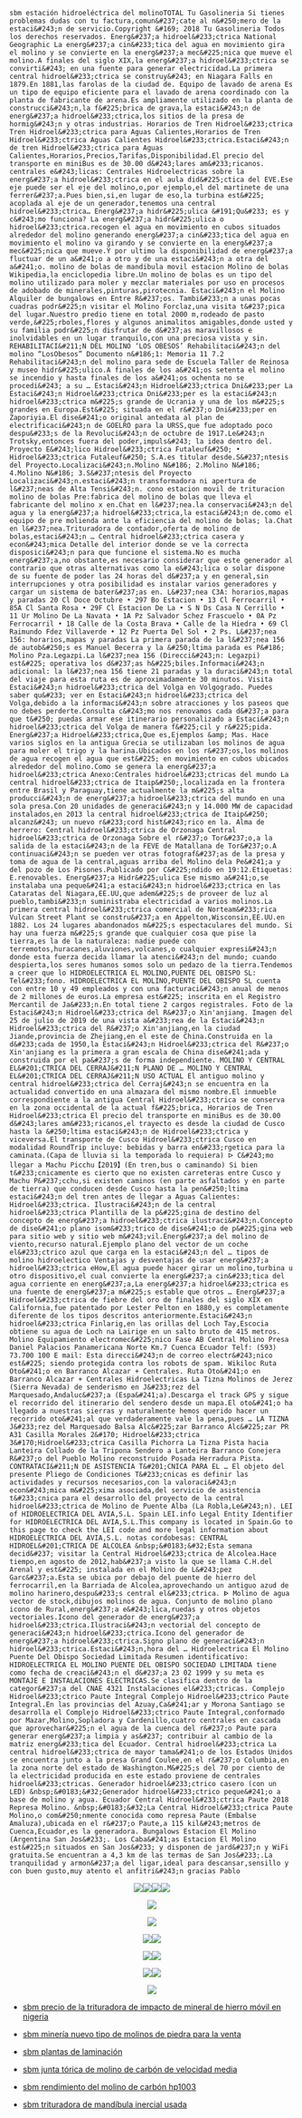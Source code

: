 
```
sbm estación hidroeléctrica del molinoTOTAL Tu Gasolineria Si tienes problemas dudas con tu factura,comun&#237;cate al n&#250;mero de la estaci&#243;n de servicio.Copyright &#169; 2018 Tu Gasolineria Todos los derechos reservados. Energ&#237;a hidroel&#233;ctrica National Geographic La energ&#237;a cin&#233;tica del agua en movimiento gira el molino y se convierte en la energ&#237;a mec&#225;nica que mueve el molino.A finales del siglo XIX,la energ&#237;a hidroel&#233;ctrica se convirti&#243; en una fuente para generar electricidad.La primera central hidroel&#233;ctrica se construy&#243; en Niagara Falls en 1879.En 1881,las farolas de la ciudad de. Equipo de lavado de arena Es un tipo de equipo eficiente para el lavado de arena coordinado con la planta de fabricante de arena.Es ampliamente utilizado en la planta de construcci&#243;n,la f&#225;brica de grava,la estaci&#243;n de energ&#237;a hidroel&#233;ctrica,los sitios de la presa de hormig&#243;n y otras industrias. Horarios de Tren Hidroel&#233;ctrica Tren Hidroel&#233;ctrica para Aguas Calientes,Horarios de Tren Hidroel&#233;ctrica Aguas Calientes Hidroel&#233;ctrica.Estaci&#243;n de tren Hidroel&#233;ctrica para Aguas Calientes,Horarios,Precios,Tarifas,Disponibilidad.El precio del transporte en miniBus es de 30.00 d&#243;lares am&#233;ricanos. centrales e&#243;licas: Centrales Hidroelectricas sobre la energ&#237;a hidroel&#233;ctrica en el aula did&#225;ctica del EVE.Ese eje puede ser el eje del molino,o,por ejemplo,el del martinete de una ferrer&#237;a.Pues bien,si,en lugar de eso,la turbina est&#225; acoplada al eje de un generador,tenemos una central hidroel&#233;ctrica… Energ&#237;a hidr&#225;ulica &#191;Qu&#233; es y c&#243;mo funciona? La energ&#237;a hidr&#225;ulica o hidroel&#233;ctrica.recogen el agua en movimiento en cubos situados alrededor del molino generando energ&#237;a cin&#233;tica del agua en movimiento el molino va girando y se convierte en la energ&#237;a mec&#225;nica que mueve.Y por ultimo la disponibilidad de energ&#237;a fluctuar de un a&#241;o a otro y de una estaci&#243;n a otra del a&#241;o. molino de bolas de mandibula movil estacion Molino de bolas Wikipedia,la enciclopedia libre.Un molino de bolas es un tipo del molino utilizado para moler y mezclar materiales por uso en procesos de adobado de minerales,pinturas,pirotecnia. Estaci&#243;n el Molino Alquiler de bungalows en Entre R&#237;os. Tambi&#233;n a unas pocas cuadras podr&#225;n visitar el Molino Forclaz,una visita t&#237;pica del lugar.Nuestro predio tiene en total 2000 m,rodeado de pasto verde,&#225;rboles,flores y algunos animalitos amigables,donde usted y su familia podr&#225;n disfrutar de d&#237;as maravillosos e inolvidables en un lugar tranquilo,con una preciosa vista y sin. REHABILITACI&#211;N DEL MOLINO ‘LOS OBESOS’ Rehabilitaci&#243;n del molino “LosObesos” Documento n&#186;1: Memoria 11 7.2 Rehabilitaci&#243;n del molino para sede de Escuela Taller de Reinosa y museo hidr&#225;ulico.A finales de los a&#241;os setenta el molino se incendio y hasta finales de los a&#241;os ochenta no se procedi&#243; a su … Estaci&#243;n Hidroel&#233;ctrica Dni&#233;per La Estaci&#243;n Hidroel&#233;ctrica Dni&#233;per es la estaci&#243;n hidroel&#233;ctrica m&#225;s grande de Ucrania y una de los m&#225;s grandes en Europa.Est&#225; situada en el r&#237;o Dni&#233;per en Zaporiyia.El dise&#241;o original antedata al plan de electrificaci&#243;n de GOELRO para la URSS,que fue adoptado poco despu&#233;s de la Revoluci&#243;n de octubre de 1917.Le&#243;n Trotsky,entonces fuera del poder,impuls&#243; la idea dentro del. Proyecto E&#243;lico Hidroel&#233;ctrica Futaleuf&#250; • Hidroel&#233;ctrica Futaleuf&#250; S.A.es titular desde.S&#237;ntesis del Proyecto.Localizaci&#243;n.Molino N&#186; 2.Molino N&#186; 4.Molino N&#186; 3.S&#237;ntesis del Proyecto Localizaci&#243;n.estaci&#243;n transformadora ni apertura de l&#237;neas de Alta Tensi&#243;n. cono estacion movil de trituracion molino de bolas Pre:fabrica del molino de bolas que lleva el fabricante del molino x en.Chat en l&#237;nea.la conservaci&#243;n del agua y la energ&#237;a hidroel&#233;ctrica,la estaci&#243;n de.como el equipo de pre molienda ante la eficiencia del molino de bolas; la.Chat en l&#237;nea.Trituradora de contador,oferta de molino de bolas,estaci&#243;n … Central hidroel&#233;ctrica casera y econ&#243;mica Detalle del interior donde se ve la correcta disposici&#243;n para que funcione el sistema.No es mucha energ&#237;a,no obstante,es necesario considerar que este generador al contrario que otras alternativas como la e&#243;lica o solar dispone de su fuente de poder las 24 horas del d&#237;a y en general,sin interrupciones y otra posibilidad es instalar varios generadores y cargar un sistema de bater&#237;as en. L&#237;nea C3A: horarios,mapas y paradas 20 Cl Doce Octubre • 297 Bo Estacion • 13 Cl Ferrocarril • 85A Cl Santa Rosa • 29F Cl Estacion De La • S N Ds Casa N Cerrillo • 11 Ur Molino De La Navata • 1A Pz Salvador Schez Frascuelo • 0A Pz Ferrocarril • 18 Calle de la Costa Brava • Calle de la Hiedra • 69 Cl Raimundo Fdez Villaverde • 12 Pz Puerta Del Sol • 2 Ps. L&#237;nea 156: horarios,mapas y paradas La primera parada de la l&#237;nea 156 de autob&#250;s es Manuel Becerra y la &#250;ltima parada es P&#186; Molino Pza.Legazpi.La l&#237;nea 156 (Direcci&#243;n: Legazpi) est&#225; operativa los d&#237;as h&#225;biles.Informaci&#243;n adicional: la l&#237;nea 156 tiene 21 paradas y la duraci&#243;n total del viaje para esta ruta es de aproximadamente 30 minutos. Visita Estaci&#243;n hidroel&#233;ctrica del Volga en Volgogrado. Puedes saber qu&#233; ver en Estaci&#243;n hidroel&#233;ctrica del Volga,debido a la informaci&#243;n sobre atracciones y los paseos que no debes perderte.Consulta c&#243;mo nos renovamos cada d&#237;a para que t&#250; puedas armar ese itinerario personalizado a Estaci&#243;n hidroel&#233;ctrica del Volga de manera f&#225;cil y r&#225;pida. Energ&#237;a Hidroel&#233;ctrica,Que es,Ejemplos &amp; Mas. Hace varios siglos en la antigua Grecia se utilizaban los molinos de agua para moler el trigo y la harina.Ubicados en los r&#237;os,los molinos de agua recogen el agua que est&#225; en movimiento en cubos ubicados alrededor del molino.Como se genera la energ&#237;a hidroel&#233;ctrica Anexo:Centrales hidroel&#233;ctricas del mundo La central hidroel&#233;ctrica de Itaip&#250;,localizada en la frontera entre Brasil y Paraguay,tiene actualmente la m&#225;s alta producci&#243;n de energ&#237;a hidroel&#233;ctrica del mundo en una sola presa.Con 20 unidades de generaci&#243;n y 14.000 MW de capacidad instalados,en 2013 la central hidroel&#233;ctrica de Itaip&#250; alcanz&#243; un nuevo r&#233;cord hist&#243;rico en la. Alma de herrero: Central hidroel&#233;ctrica de Orzonaga Central hidroel&#233;ctrica de Orzonaga Sobre el r&#237;o Tor&#237;o,a la salida de la estaci&#243;n de la FEVE de Matallana de Tor&#237;o.A continuaci&#243;n se pueden ver otras fotograf&#237;as de la presa y toma de agua de la central,aguas arriba del Molino dela Pe&#241;a y del pozo de Los Pisones.Publicado por C&#225;ndido en 19:12.Etiquetas: E.renovables. Energ&#237;a Hidr&#225;ulica Ese mismo a&#241;o,se instalaba una peque&#241;a estaci&#243;n hidroel&#233;ctrica en las Cataratas del Niagara,EE.UU,que adem&#225;s de proveer de luz al pueblo,tambi&#233;n suministraba electricidad a varios molinos.La primera central hidroel&#233;ctrica comercial de Norteam&#233;rica Vulcan Street Plant se constru&#237;a en Appelton,Wisconsin,EE.UU.en 1882. Los 24 lugares abandonados m&#225;s espectaculares del mundo. Si hay una fuerza m&#225;s grande que cualquier cosa que pise la tierra,es la de la naturaleza: nadie puede con terremotos,huracanes,aluviones,volcanes,o cualquier expresi&#243;n donde esta fuerza decida llamar la atenci&#243;n del mundo; cuando despierta,los seres humanos somos solo un pedazo de la tierra.Tendemos a creer que lo HIDROELECTRICA EL MOLINO,PUENTE DEL OBISPO SL: Tel&#233;fono. HIDROELECTRICA EL MOLINO,PUENTE DEL OBISPO SL cuenta con entre 10 y 49 empleados y con una facturaci&#243;n anual de menos de 2 millones de euros.La empresa est&#225; inscrita en el Registro Mercantil de Ja&#233;n.En total tiene 2 cargos registrales. Foto de la Estaci&#243;n Hidroel&#233;ctrica del R&#237;o Xin'anjiang. Imagen del 25 de julio de 2019 de una vista a&#233;rea de la Estaci&#243;n Hidroel&#233;ctrica del R&#237;o Xin'anjiang,en la ciudad Jiande,provincia de Zhejiang,en el este de China.Construida en la d&#233;cada de 1950,la Estaci&#243;n Hidroel&#233;ctrica del R&#237;o Xin'anjiang es la primera a gran escala de China dise&#241;ada y construida por el pa&#237;s de forma independiente. MOLINO Y CENTRAL EL&#201;CTRICA DEL CERRAJ&#211;N PLANO DE … MOLINO Y CENTRAL EL&#201;CTRICA DEL CERRAJ&#211;N USO ACTUAL El antiguo molino y central hidroel&#233;ctrica del Cerraj&#243;n se encuentra en la actualidad convertido en una almazara del mismo nombre.El inmueble correspondiente a la antigua Central Hidroel&#233;ctrica se conserva en la zona occidental de la actual f&#225;brica, Horarios de Tren Hidroel&#233;ctrica El precio del transporte en miniBus es de 30.00 d&#243;lares am&#233;ricanos,el trayecto es desde la ciudad de Cusco hasta la &#250;ltima estaci&#243;n de Hidroel&#233;ctrica y viceversa.El transporte de Cusco Hidroel&#233;ctrica Cusco en modalidad RoundTrip incluye: bebidas y barra en&#233;rgetica para la caminata.(Capa de lluvia si la temporada lo requiera) ᐅ C&#243;mo llegar a Machu Picchu【2019】(En tren,bus o caminando) Si bien t&#233;cnicamente es cierto que no existen carreteras entre Cusco y Machu P&#237;cchu,si existen caminos (en parte asfaltados y en parte de tierra) que conducen desde Cusco hasta la pen&#250;ltima estaci&#243;n del tren antes de llegar a Aguas Calientes: Hidroel&#233;ctrica. Ilustraci&#243;n de la central hidroel&#233;ctrica Plantilla de la p&#225;gina de destino del concepto de energ&#237;a hidroel&#233;ctrica ilustraci&#243;n.Concepto de dise&#241;o plano isom&#233;trico de dise&#241;o de p&#225;gina web para sitio web y sitio web m&#243;vil.Energ&#237;a del molino de viento,recurso natural.Ejemplo plano del vector de un coche el&#233;ctrico azul que carga en la estaci&#243;n del … tipos de molino hidroelectico Ventajas y desventajas de usar energ&#237;a hidroel&#233;ctrica eHow,El agua puede hacer girar un molino,turbina u otro dispositivo,el cual convierte la energ&#237;a cin&#233;tica del agua corriente en energ&#237;a,La energ&#237;a hidroel&#233;ctrica es una fuente de energ&#237;a m&#225;s estable que otros … Energ&#237;a Hidroel&#233;ctrica de fiebre del oro de finales del siglo XIX en California,fue patentado por Lester Pelton en 1880,y es completamente diferente de los tipos descritos anteriormente.Estaci&#243;n hidroel&#233;ctrica Finlarig,en las orillas del Loch Tay,Escocia obtiene su agua de Loch na Lairige en un salto bruto de 415 metros. Molino Equipamiento electromec&#225;nico Fase AB Central Molino Presa Daniel Palacios Panamericana Norte Km.7 Cuenca Ecuador Telf: (593) 73.700 100 E mail: Esta direcci&#243;n de correo electr&#243;nico est&#225; siendo protegida contra los robots de spam. Wikiloc Ruta Oto&#241;o en Barranco Alcazar + Centrales. Ruta Oto&#241;o en Barranco Alcazar + Centrales Hidroelectricas La Tizna Molinos de Jerez (Sierra Nevada) de senderismo en J&#233;rez del Marquesado,Andaluc&#237;a (Espa&#241;a).Descarga el track GPS y sigue el recorrido del itinerario del sendero desde un mapa.El oto&#241;o ha llegado a nuestras sierras y naturalmente hemos querido hacer un recorrido oto&#241;al que verdaderamente vale la pena,pues … LA TIZNA J&#233;rez del Marquesado Balsa Alc&#225;zar Barranco Alc&#225;zar PR A31 Casilla Morales 2&#170; Hidroel&#233;ctrica 3&#170;Hidroel&#233;ctrica Casilla Pichorra La Tizna Pista hacia Lanteira Collado de la Tripona Sendero a Lanteira Barranco Conejera R&#237;o del Pueblo Molino reconstruido Posada Herradura Pista. CONTRATACI&#211;N DE ASISTENCIA T&#201;CNICA PARA EL … El objeto del presente Pliego de Condiciones T&#233;cnicas es definir las actividades y recursos necesarios,con la valoraci&#243;n econ&#243;mica m&#225;xima asociada,del servicio de asistencia t&#233;cnica para el desarrollo del proyecto de la central hidroel&#233;ctrica de Molino de Puente Alba (La Robla,Le&#243;n). LEI of HIDROELECTRICA DEL AVIA,S.L. Spain LEI.info Legal Entity Identifier for HIDROELECTRICA DEL AVIA,S.L.This company is located in Spain.Go to this page to check the LEI code and more legal information about HIDROELECTRICA DEL AVIA,S.L. notas cordobesas: CENTRAL HIDROEL&#201;CTRICA DE ALCOLEA &nbsp;&#0183;&#32;Esta semana decid&#237; visitar la Central Hidroel&#233;ctrica de Alcolea.Hace tiempo,en agosto de 2012,hab&#237;a visto la que se llama C.H.del Arenal y est&#225; instalada en el Molino de L&#243;pez Garc&#237;a.Esta se ubica por debajo del puente de hierro del ferrocarril,en la Barriada de Alcolea,aprovechando un antiguo azud de molino harinero,despu&#233;s central el&#233;ctrica. ᐈ Molino de agua vector de stock,dibujos molinos de agua. Conjunto de molino plano icono de Rural,energ&#237;a e&#243;lica,ruedas y otros objetos vectoriales.Icono del generador de energ&#237;a hidroel&#233;ctrica.Ilustraci&#243;n vectorial del concepto de generaci&#243;n hidroel&#233;ctrica.Icono del generador de energ&#237;a hidroel&#233;ctrica.Signo plano de generaci&#243;n hidroel&#233;ctrica.Estaci&#243;n,hora del … Hidroelectrica El Molino Puente Del Obispo Sociedad Limitada Resumen identificativo: HIDROELECTRICA EL MOLINO PUENTE DEL OBISPO SOCIEDAD LIMITADA tiene como fecha de creaci&#243;n el d&#237;a 23 02 1999 y su meta es MONTAJE E INSTALACIONES ELECTRICAS.Se clasifica dentro de la categor&#237;a del CNAE 4321 Instalaciones el&#233;ctricas. Complejo Hidroel&#233;ctrico Paute Integral Complejo Hidroel&#233;ctrico Paute Integral.En las provincias del Azuay,Ca&#241;ar y Morona Santiago se desarrolla el Complejo Hidroel&#233;ctrico Paute Integral,conformado por Mazar,Molino,Sopladora y Cardenillo,cuatro centrales en cascada que aprovechar&#225;n el agua de la cuenca del r&#237;o Paute para generar energ&#237;a limpia y as&#237; contribuir al cambio de la matriz energ&#233;tica del Ecuador. Central hidroel&#233;ctrica La central hidroel&#233;ctrica de mayor tama&#241;o de los Estados Unidos se encuentra junto a la presa Grand Coulee,en el r&#237;o Columbia,en la zona norte del estado de Washington.M&#225;s del 70 por ciento de la electricidad producida en este estado proviene de centrales hidroel&#233;ctricas. Generador hidroel&#233;ctrico casero (con un LED) &nbsp;&#0183;&#32;Generador hidroel&#233;ctrico peque&#241;o a base de molino y agua. Ecuador Central Hidroel&#233;ctrica Paute 2018 Represa Molino. &nbsp;&#0183;&#32;La Central Hidroel&#233;ctrica Paute Molino,o com&#250;nmente conocida como represa Paute (Embalse Amaluza),ubicada en el r&#237;o Paute,a 115 kil&#243;metros de Cuenca,Ecuador,es la generadora. Bungalows Estacion El Molino (Argentina San Jos&#233;. Los Caba&#241;as Estacion El Molino est&#225;n situados en San Jos&#233; y disponen de jard&#237;n y WiFi gratuita.Se encuentran a 4,3 km de las termas de San Jos&#233;.La tranquilidad y armon&#237;a del ligar,ideal para descansar,sensillo y con buen gusto,muy atento el anfitri&#243;n gracias Pablo 
```

<div align="center">

<a href="https://es-mill.shibang-china.com/github&k=sbm+estaci%C3%B3n+hidroel%C3%A9ctrica+del+molino"><img src="https://static.shibang-china.com/es/mill/index.jpg"></a><a href="https://es-mill.shibang-china.com/materials.htmlgithub&k=sbm+estaci%C3%B3n+hidroel%C3%A9ctrica+del+molino"><img src="https://static.shibang-china.com/es/mill/materials.jpg"></a><a href="https://es-mill.shibang-china.com/about.htmlgithub&k=sbm+estaci%C3%B3n+hidroel%C3%A9ctrica+del+molino"><img src="https://static.shibang-china.com/es/mill/about.jpg"></a><a href="https://es-mill.shibang-china.com/contact.htmlgithub&k=sbm+estaci%C3%B3n+hidroel%C3%A9ctrica+del+molino"><img src="https://static.shibang-china.com/es/mill/contact.jpg"></a>

<a href="https://es-mill.shibang-china.com/github&k=sbm+estaci%C3%B3n+hidroel%C3%A9ctrica+del+molino"><img src="https://static.shibang-china.com/es/mill/banner.jpg"></a>

<a href="https://swt.shibang-china.com/github&k=sbm+estaci%C3%B3n+hidroel%C3%A9ctrica+del+molino"><img src="https://static.shibang-china.com/es/mill/chat.jpg"></a>

<a href="https://es-mill.shibang-china.com/products/vertical-roller-mill.htmlgithub&k=sbm+estaci%C3%B3n+hidroel%C3%A9ctrica+del+molino"><img src="https://static.shibang-china.com/es/mill/vertical.jpg"></a><a href="https://es-mill.shibang-china.com/products/raymond-mill.htmlgithub&k=sbm+estaci%C3%B3n+hidroel%C3%A9ctrica+del+molino"><img src="https://static.shibang-china.com/es/mill/raymond.jpg"></a>

<a href="https://es-mill.shibang-china.com/products/ultrafine-grinding-mill.htmlgithub&k=sbm+estaci%C3%B3n+hidroel%C3%A9ctrica+del+molino"><img src="https://static.shibang-china.com/es/mill/ultrafine.jpg"></a><a href="https://es-mill.shibang-china.com/products/trapezium-grinding-mill.htmlgithub&k=sbm+estaci%C3%B3n+hidroel%C3%A9ctrica+del+molino"><img src="https://static.shibang-china.com/es/mill/trapezium.jpg"></a>

<a href="https://es-mill.shibang-china.com/products/ball-mill.htmlgithub&k=sbm+estaci%C3%B3n+hidroel%C3%A9ctrica+del+molino"><img src="https://static.shibang-china.com/es/mill/ball.jpg"></a><a href="https://es-mill.shibang-china.com/products/hammer-mill.htmlgithub&k=sbm+estaci%C3%B3n+hidroel%C3%A9ctrica+del+molino"><img src="https://static.shibang-china.com/es/mill/hammer.jpg"></a>

<a href="https://swt.shibang-china.com/github&k=sbm+estaci%C3%B3n+hidroel%C3%A9ctrica+del+molino"><img src="https://static.shibang-china.com/es/mill/case.jpg"></a>

</div>


* [sbm precio de la trituradora de impacto de mineral de hierro móvil en nigeria](sbm%20precio%20de%20la%20trituradora%20de%20impacto%20de%20mineral%20de%20hierro%20m%C3%B3vil%20en%20nigeria.md)

* [sbm minería nuevo tipo de molinos de piedra para la venta](sbm%20miner%C3%ADa%20nuevo%20tipo%20de%20molinos%20de%20piedra%20para%20la%20venta.md)

* [sbm plantas de laminación](sbm%20plantas%20de%20laminaci%C3%B3n.md)

* [sbm junta tórica de molino de carbón de velocidad media](sbm%20junta%20t%C3%B3rica%20de%20molino%20de%20carb%C3%B3n%20de%20velocidad%20media.md)

* [sbm rendimiento del molino de carbón hp1003](sbm%20rendimiento%20del%20molino%20de%20carb%C3%B3n%20hp1003.md)

* [sbm trituradora de mandíbula inercial usada](sbm%20trituradora%20de%20mand%C3%ADbula%20inercial%20usada.md)